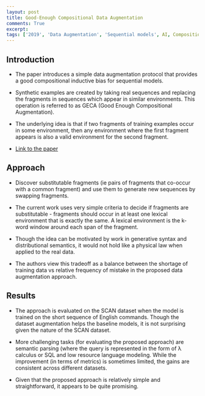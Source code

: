 ```yaml
---
layout: post
title: Good-Enough Compositional Data Augmentation
comments: True
excerpt: 
tags: ['2019', 'Data Augmentation', 'Sequential models', AI, Compositionality, NLP]
---
```


## Introduction

* The paper introduces a simple data augmentation protocol that provides a good compositional inductive bias for sequential models.

* Synthetic examples are created by taking real sequences and replacing the fragments in sequences which appear in similar environments. This operation is referred to as GECA (Good Enough Compositional Augmentation).

* The underlying idea is that if two fragments of training examples occur in some environment, then any environment where the first fragment appears is also a valid environment for the second fragment.

* [Link to the paper](https://arxiv.org/abs/1904.09545)

## Approach

* Discover substitutable fragments (ie pairs of fragments that co-occur with a common fragment) and use them to generate new sequences by swapping fragments. 

* The current work uses very simple criteria to decide if fragments are substitutable - fragments should occur in at least one lexical environment that is exactly the same. A lexical environment is the k-word window around each span of the fragment.

* Though the idea can be motivated by work in generative syntax and distributional semantics, it would not hold like a physical law when applied to the real data.

* The authors view this tradeoff as a balance between the shortage of training data vs relative frequency of mistake in the proposed data augmentation approach.

## Results

* The approach is evaluated on the SCAN dataset when the model is trained on the short sequence of English commands. Though the dataset augmentation helps the baseline models, it is not surprising given the nature of the SCAN dataset.

* More challenging tasks (for evaluating the proposed approach) are semantic parsing (where the query is represented in the form of &lambda; calculus or SQL and low resource language modeling. While the improvement (in terms of metrics) is sometimes limited, the gains are consistent across different datasets.

* Given that the proposed approach is relatively simple and straightforward, it appears to be quite promising.
